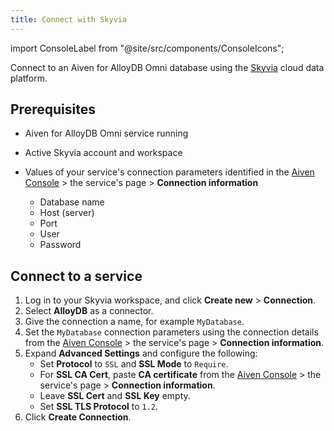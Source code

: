 ```yaml
---
title: Connect with Skyvia
---
```


import ConsoleLabel from "@site/src/components/ConsoleIcons";

Connect to an Aiven for AlloyDB Omni database using the [Skyvia](https://skyvia.com/) cloud data platform.

## Prerequisites

- Aiven for AlloyDB Omni service running
- Active Skyvia account and workspace
- Values of your service's connection parameters identified in the
  [Aiven Console](https://console.aiven.io) >
  the service's <ConsoleLabel name="overview"/> page > **Connection information**

  - Database name
  - Host (server)
  - Port
  - User
  - Password

## Connect to a service

1. Log in to your Skyvia workspace, and click **Create new** > **Connection**.
1. Select **AlloyDB** as a connector.
1. Give the connection a name, for example `MyDatabase`.
1. Set the `MyDatabase` connection parameters using the connection details from the
   [Aiven Console](https://console.aiven.io) > the service's
   <ConsoleLabel name="overview"/> page > **Connection information**.
1. Expand **Advanced Settings** and configure the following:
   - Set **Protocol** to `SSL` and **SSL Mode** to `Require`.
   - For **SSL CA Cert**, paste **CA certificate** from the
     [Aiven Console](https://console.aiven.io/) > the service's
     <ConsoleLabel name="overview"/> page > **Connection information**.
   - Leave **SSL Cert** and **SSL Key** empty.
   - Set **SSL TLS Protocol** to `1.2`.
1. Click **Create Connection**.
